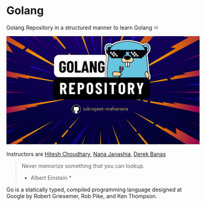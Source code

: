 # Golang
Golang Repository in a structured manner to learn Golang :infinity:

![Golang Repository Thumbnail](https://github.com/subrajeet-maharana/golang/blob/main/00assets/Golang%20Github.png)

Instructors are [Hitesh Choudhary](https://youtube.com/playlist?list=PLRAV69dS1uWQGDQoBYMZWKjzuhCaOnBpa), [Nana Janashia](https://youtu.be/yyUHQIec83I), [Derek Banas](https://youtu.be/YzLrWHZa-Kc)
 
 > Never memorize something that you can lookup.
 > * Albert Einstein *
 
Go is a statically typed, compiled programming language designed at Google by Robert Griesemer, Rob Pike, and Ken Thompson.